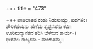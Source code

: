 +++
title = "473"

+++
ಪಾರಿಜಾತವ ಕಂಡು ನಿಡುಸುಯ್ದು, ಪದಗಳಿಂ।  
ಶೌರಿಕಥೆಯನು ಹೆಣೆದು ತೃಪ್ತನಹನು ಕವಿ॥  
ಊರಿನುದ್ಯಾನಕದ ತರಿಸಿ ಬೆಳಸುವ ಕಾರ್ಯ-।  
ಧೀರನಲ ರಾಜ್ಯಕನು - ಮಂಕುತಿಮ್ಮ॥  
